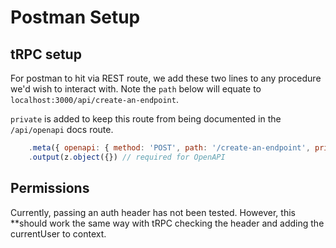# Postman Setup

## tRPC setup

For postman to hit via REST route, we add these two lines to any procedure we'd wish to interact with.
Note the `path` below will equate to `localhost:3000/api/create-an-endpoint`.

`private` is added to keep this route from being documented in the `/api/openapi` docs route.

```js
    .meta({ openapi: { method: 'POST', path: '/create-an-endpoint', private: true } })
    .output(z.object({}) // required for OpenAPI
```

## Permissions

Currently, passing an auth header has not been tested. However, this **should work the same way with tRPC checking the header and adding the currentUser to context.
